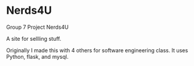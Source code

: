 # Nerds4U
Group 7 Project Nerds4U

A site for sellling stuff. 

Originally I made this with 4 others for software engineering class. It uses Python, flask, and mysql.
